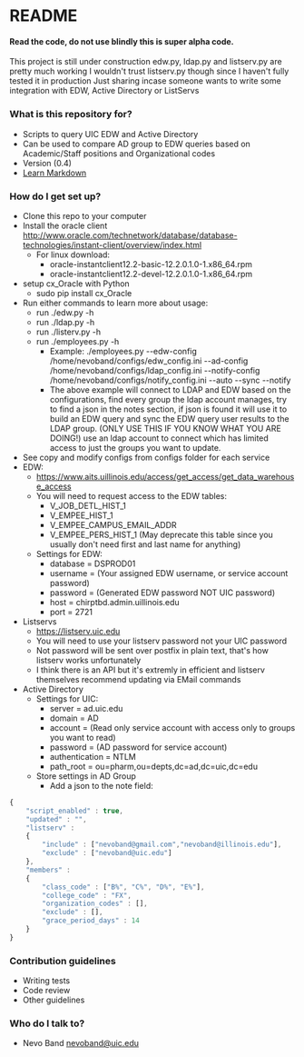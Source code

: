 # README #

#### Read the code, do not use blindly this is super alpha code.
This project is still under construction edw.py, ldap.py and listserv.py are pretty much working
I wouldn't trust listserv.py though since I haven't fully tested it in production
Just sharing incase someone wants to write some integration with EDW, Active Directory or ListServs

### What is this repository for? ###

* Scripts to query UIC EDW and Active Directory
* Can be used to compare AD group to EDW queries based on Academic/Staff positions and Organizational codes
* Version (0.4)
* [Learn Markdown](https://bitbucket.org/tutorials/markdowndemo)

### How do I get set up? ###

* Clone this repo to your computer
* Install the oracle client http://www.oracle.com/technetwork/database/database-technologies/instant-client/overview/index.html
	* For linux download:
		* oracle-instantclient12.2-basic-12.2.0.1.0-1.x86_64.rpm
		* oracle-instantclient12.2-devel-12.2.0.1.0-1.x86_64.rpm 
* setup cx_Oracle with Python
	* sudo  pip install cx_Oracle 
* Run either commands to learn more about usage:
	* run ./edw.py -h
	* run ./ldap.py -h
	* run ./listerv.py -h
	* run ./employees.py -h
		* Example: ./employees.py --edw-config /home/nevoband/configs/edw_config.ini --ad-config /home/nevoband/configs/ldap_config.ini --notify-config /home/nevoband/configs/notify_config.ini --auto --sync --notify
		* The above example will connect to LDAP and EDW based on the configurations, find every group the ldap account manages, try to find a json in the notes section, if json is found it will use it to build an EDW query and sync the EDW query user results to the LDAP group. (ONLY USE THIS IF YOU KNOW WHAT YOU ARE DOING!) use an ldap account to connect which has limited access to just the groups you want to update.
* See copy and modify configs from configs folder for each service
* EDW:
	* https://www.aits.uillinois.edu/access/get_access/get_data_warehouse_access
	* You will need to request access to the EDW tables:
		* V_JOB_DETL_HIST_1
		* V_EMPEE_HIST_1
		* V_EMPEE_CAMPUS_EMAIL_ADDR
		* V_EMPEE_PERS_HIST_1 (May deprecate this table since you usually don't need first and last name for anything)
	* Settings for EDW:
		* database = DSPROD01
		* username = (Your assigned EDW username, or service account password)
		* password = (Generated EDW password NOT UIC password)
		* host = chirptbd.admin.uillinois.edu
		* port = 2721
* Listservs
	* https://listserv.uic.edu
	* You will need to use your listserv password not your UIC password
	* Not password will be sent over postfix in plain text, that's how listserv works unfortunately 
	* I think there is an API but it's extremly in efficient and listserv themselves recommend updating via EMail commands
* Active Directory
	* Settings for UIC:
		* server = ad.uic.edu
		* domain = AD
		* account = (Read only service account with access only to groups you want to read)
		* password = (AD password for service account)
		* authentication = NTLM
		* path_root = ou=pharm,ou=depts,dc=ad,dc=uic,dc=edu  
	* Store settings in AD Group
		* Add a json to the note field:
```javascript
{
    "script_enabled" : true,
    "updated" : "",
    "listserv" :
    {
        "include" : ["nevoband@gmail.com","nevoband@illinois.edu"],
        "exclude" : ["nevoband@uic.edu"]
    },
    "members" :
    {
        "class_code" : ["B%", "C%", "D%", "E%"],
        "college_code" : "FX",
        "organization_codes" : [],
        "exclude" : [],
        "grace_period_days" : 14
    }
}

```

### Contribution guidelines ###

* Writing tests
* Code review
* Other guidelines

### Who do I talk to? ###

* Nevo Band nevoband@uic.edu

